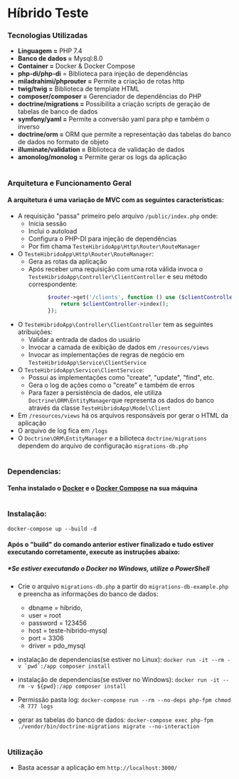 # Híbrido Teste
### Tecnologias Utilizadas
* <b>Linguagem =</b> PHP 7.4
* <b>Banco de dados =</b> Mysql:8.0 
* <b>Container =</b> Docker & Docker Compose
* <b>php-di/php-di</b> = Biblioteca para injeção de dependências
* <b>miladrahimi/phprouter =</b> Permite a criação de rotas http
* <b>twig/twig =</b> Biblioteca de template HTML
* <b>composer/composer =</b> Gerenciador de dependências do PHP
* <b>doctrine/migrations = </b> Possibilita a criação scripts de geração de tabelas de banco de dados
* <b>symfony/yaml =</b> Permite a conversão yaml para php e também o inverso
* <b>doctrine/orm = </b> ORM que permite a representação das tabelas do banco de dados no formato de objeto
* <b>illuminate/validation =</b> Biblioteca de validação de dados
* <b>amonolog/monolog =</b> Permite gerar os logs da aplicação
#
### Arquitetura e Funcionamento Geral
#### A arquitetura é uma variação de MVC com as seguintes características:
* A requisição "passa" primeiro pelo arquivo `/public/index.php` onde:
    * Inicia sessão
    * Inclui o autoload
    * Configura o PHP-DI para injeção de dependências
    * Por fim chama ```TesteHibridoApp\Http\Router\RouteManager```
* O ```TesteHibridoApp\Http\Router\RouteManager```:
    * Gera as rotas da aplicação
    * Após receber uma requisição com uma rota válida invoca o ```TesteHibridoApp\Controller\ClientController``` e seu método correspondente:
        ```php
              $router->get('/clients', function () use ($clientController) {
                  return $clientController->index();
              });
        ```
* O ```TesteHibridoApp\Controller\ClientController``` tem as seguintes atribuições:
    * Validar a entrada de dados do usuário
    * Invocar a camada de exibição de dados em ```/resources/views```
    * Invocar as implementações de regras de negócio em ```TesteHibridoApp\Service\ClientService```
* O ```TesteHibridoApp\Service\ClientService```:
    * Possui as implementações como "create", "update", "find", etc.
    * Gera o log de ações como o "create" e também de erros
    * Para fazer a persistência de dados, ele utiliza ```Doctrine\ORM\EntityManager```que representa os dados do banco através da classe ```TesteHibridoApp\Model\Client```
* Em ```/resources/views``` há os arquivos responsáveis por gerar o HTML da aplicação
* O arquivo de log fica em ```/logs``` 
* O ```Doctrine\ORM\EntityManager``` e a bilioteca ```doctrine/migrations``` dependem do arquivo de configuração ```migrations-db.php```
#
### Dependencias:
#### Tenha instalado o [Docker](https://docs.docker.com/engine/install/) e o [Docker Compose](https://docs.docker.com/compose/install/) na sua máquina
#
### Instalação:
```docker-compose up --build -d```
#### Após o "build" do comando anterior estiver finalizado e tudo estiver executando corretamente, execute as instruções abaixo:
##### *Se estiver executando o Docker no Windows, utilize o PowerShell
* Crie o arquivo ```migrations-db.php``` a partir do ```migrations-db-example.php``` e preencha as informações do banco de dados:
    * dbname = hibrido,
    * user = root
    * password = 123456
    * host = teste-hibrido-mysql
    * port = 3306
    * driver = pdo_mysql

* instalação de dependencias(se estiver no Linux): ```docker run -it --rm -v `pwd`:/app composer install```

* instalação de dependencias(se estiver no Windows): ```docker run -it --rm -v ${pwd}:/app composer install```

* Permissão pasta log: ```docker-compose run --rm --no-deps php-fpm chmod -R 777 logs```

* gerar as tabelas do banco de dados: ```docker-compose exec php-fpm ./vendor/bin/doctrine-migrations migrate --no-interaction```
#
### Utilização
* Basta acessar a aplicação em `http://localhost:3000/`
